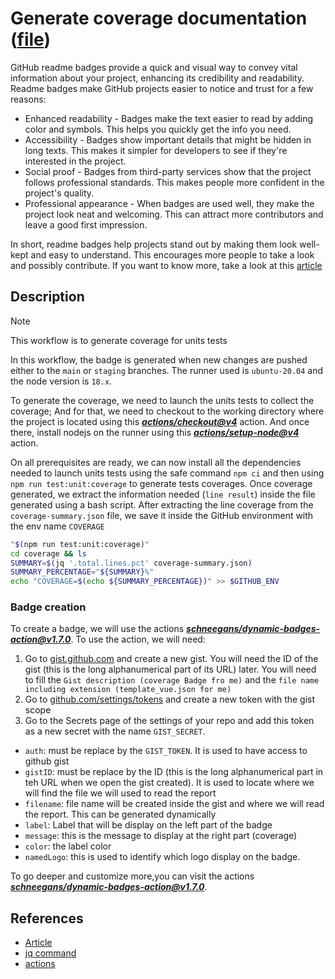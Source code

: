# Generate coverage documentation ([file](./generate-coverage.yml))

GitHub readme badges provide a quick and visual way to convey vital information about your project, enhancing its credibility and readability.
Readme badges make GitHub projects easier to notice and trust for a few reasons:

- Enhanced readability - Badges make the text easier to read by adding color and symbols. This helps you quickly get the info you need.
- Accessibility - Badges show important details that might be hidden in long texts. This makes it simpler for developers to see if they're interested in the project.
- Social proof - Badges from third-party services show that the project follows professional standards. This makes people more confident in the project's quality.
- Professional appearance - When badges are used well, they make the project look neat and welcoming. This can attract more contributors and leave a good first impression.

In short, readme badges help projects stand out by making them look well-kept and easy to understand. This encourages more people to take a look and possibly contribute. If you want to know more, take a look at this [article](https://daily.dev/blog/readme-badges-github-best-practices)

## Description

> [!NOTE]
> This workflow is to generate coverage for units tests

In this workflow, the badge is generated when new changes are pushed either to the `main` or `staging` branches. The runner used is `ubuntu-20.04` and the node version is `18.x`.

To generate the coverage, we need to launch the units tests to collect the coverage; And for that, we need to checkout to the working directory where the project is located using this _**[actions/checkout@v4](https://www.github.com/actions/checkout/tree/v4/)**_ action. And once there, install nodejs on the runner using this _**[actions/setup-node@v4](https://github.com/actions/setup-node/tree/v4/)**_ action.

On all prerequisites are ready, we can now install all the dependencies needed to launch units tests using the safe command `npm ci` and then using `npm run test:unit:coverage` to generate tests coverages. Once coverage generated, we extract the information needed (`line result`) inside the file generated using a bash script. After extracting the line coverage from the `coverage-summary.json` file, we save it inside the GitHub environment with the env name `COVERAGE`

```bash
"$(npm run test:unit:coverage)"
cd coverage && ls
SUMMARY=$(jq '.total.lines.pct' coverage-summary.json)
SUMMARY_PERCENTAGE="${SUMMARY}%"
echo "COVERAGE=$(echo ${SUMMARY_PERCENTAGE})" >> $GITHUB_ENV
```

### Badge creation

To create a badge, we will use the actions _**[schneegans/dynamic-badges-action@v1.7.0](https://github.com/schneegans/dynamic-badges-action/tree/v1.7.0/)**_. To use the action, we will need:

1. Go to [gist.github.com](https://gist.github.com/) and create a new gist. You will need the ID of the gist (this is the long alphanumerical part of its URL) later. You will need to fill the `Gist description (coverage Badge fro me)` and the `file name including extension (template_vue.json for me)`
2. Go to [github.com/settings/tokens](https://github.com/settings/tokens) and create a new token with the gist scope
3. Go to the Secrets page of the settings of your repo and add this token as a new secret with the name `GIST_SECRET`.

- `auth`: must be replace by the `GIST_TOKEN`. It is used to have access to github gist
- `gistID`: must be replace by the ID (this is the long alphanumerical part in teh URL when we open the gist created). It is used to locate where we will find the file we will used to read the report
- `filename`: file name will be created inside the gist and where we will read the report. This can be generated dynamically
- `label`: Label that will be display on the left part of the badge
- `message`: this is the message to display at the right part (coverage)
- `color`: the label color
- `namedLogo`: this is used to identify which logo display on the badge.

To go deeper and customize more,you can visit the actions _**[schneegans/dynamic-badges-action@v1.7.0](https://github.com/schneegans/dynamic-badges-action/tree/v1.7.0/)**_.

## References

- [Article](https://dev.to/thejaredwilcurt/coverage-badge-with-github-actions-finally-59fa)
- [jq command](https://www.baeldung.com/linux/jq-command-json)
- [actions](https://github.com/schneegans/dynamic-badges-action/tree/v1.7.0/)
